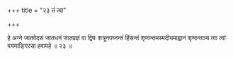 +++
title = "२३ तं त्वा"

+++

हे अग्ने जातवेदसं जातधनं जातप्रज्ञं वा द्विषः शत्रूनपघ्नन्तं हिंसन्तं शृण्वन्तमस्मदीयमाह्वानं शृण्वन्तञ्च त्वा त्वां वयमाङ्गिरसा हवामहे ॥ २३ ॥